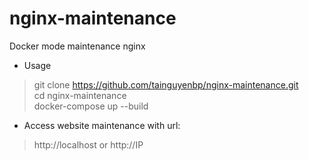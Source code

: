 # nginx-maintenance
Docker mode maintenance nginx
* Usage<br>
> git clone https://github.com/tainguyenbp/nginx-maintenance.git<br>
> cd nginx-maintenance<br>
> docker-compose up --build<br>
* Access website maintenance with url:<br>
> http://localhost or http://IP<br>
